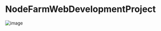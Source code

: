 # NodeFarmWebDevelopmentProject
![image](https://user-images.githubusercontent.com/42832387/236185242-a707198b-9af7-44b9-b1c4-855850c857fa.png)
